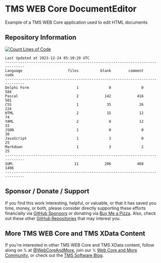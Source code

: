 # TMS WEB Core DocumentEditor
Example of a TMS WEB Core application used to edit HTML documents

## Repository Information
[![Count Lines of Code](https://github.com/500Foods/TMS-WEB-Core-DocumentEditor/actions/workflows/main.yml/badge.svg)](https://github.com/500Foods/TMS-WEB-Core-DocumentEditor/actions/workflows/main.yml)
<!--CLOC-START -->
```
Last Updated at 2023-12-24 05:10:20 UTC
-------------------------------------------------------------------------------
Language                     files          blank        comment           code
-------------------------------------------------------------------------------
Delphi Form                      1              0              0            584
Pascal                           2            142            416            501
CSS                              1             35             26            224
HTML                             2             15             12             74
YAML                             2              8             12             33
JSON                             1              0              0             30
JavaScript                       1              3              0             25
Markdown                         1              3              2             25
-------------------------------------------------------------------------------
SUM:                            11            206            468           1496
-------------------------------------------------------------------------------
```
<!--CLOC-END-->

## Sponsor / Donate / Support
If you find this work interesting, helpful, or valuable, or that it has saved you time, money, or both, please consider directly supporting these efforts financially via [GitHub Sponsors](https://github.com/sponsors/500Foods) or donating via [Buy Me a Pizza](https://www.buymeacoffee.com/andrewsimard500). Also, check out these other [GitHub Repositories](https://github.com/500Foods?tab=repositories&q=&sort=stargazers) that may interest you.

## More TMS WEB Core and TMS XData Content
If you're interested in other TMS WEB Core and TMS XData content, follow along on 𝕏 at [@WebCoreAndMore](https://x.com/WebCoreAndMore), join our 𝕏 [Web Core and More Community](https://twitter.com/i/communities/1683267402384183296), or check out the [TMS Software Blog](https://www.tmssoftware.com/site/blog.asp).
